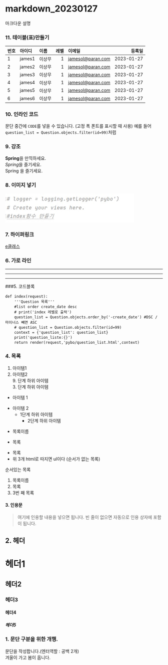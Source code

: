 # markdown_20230127
마크다운 설명

### 11. 테이블(표)만들기 
|번호|아이디|이름|레벨|이메일|등록일|
|:---------|:---------|:---------------|--------------:|:----------------|---------:|
|1         |james1     |이상무          |1              |jamesol@paran.com|2023-01-27
|2         |james2     |이상무          |1              |jamesol@paran.com|2023-01-27
|3         |james3     |이상무          |1              |jamesol@paran.com|2023-01-27
|4         |james4     |이상무          |1              |jamesol@paran.com|2023-01-27
|5         |james5     |이상무          |1              |jamesol@paran.com|2023-01-27
|6         |james6     |이상무          |1              |jamesol@paran.com|2023-01-27

### 10. 인라인 코드
문단 중간에 `CODE`를 넣을 수 있습니다.  (고정 폭 폰트를 표시할 때 사용) 
예를 들어 `question_list = Question.objects.filter(id=99)`처럼 

### 9. 강조
**Spring**을 만끽하세요.  
*Spring*을 즐기세요.  
Spring 을 즐기세요.

### 8. 이미지 넣기
![파이참 스크린샷](https://github.com/MOONHYUNHEE/markdown_20230127/blob/main/doc/%EC%BA%A1%EC%B2%981.jpg "파이참 스크린샷 화면")

### 7. 하이퍼링크 
[e클래스](https://cafe.daum.net/pcwk "e클래스의 cafe입니다.")

### 6. 가로 라인
---
***
------
###5. 코드블록 
```
def index(request):
    '''Question 목록'''
    #list order create_date desc
    # print('index 레벨로 출력')
    question_list = Question.objects.order_by('-create_date') #DSC / 마이너스 빼면 ASC
    # question_list = Question.objects.filter(id=99)
    context = {'question_list': question_list}
    print('question_liste:{}')
    return render(request,'pybo/question_list.html',context)
```


### 4. 목록  
1. 아이템1  
2. 아이템2  
   9. 단계 하위 아이템   
     3. 단계 하위 아이템  
- 아이템 1  
+ 아이템 2  
  - 1단계 하위 아이템 
    * 2단계 하위 아이템 
* 목록이름  
- 목록 
+ 목록
+ 위 3개 html로 따지면 ul이다 (순서가 없는 목록) 

순서있는 목록  
1. 목록이름
2. 목록
3. 3번 째 목록 

#### 3. 인용문 
> 여기에 인용할 내용을 넣으면 됩니다. 
> 빈 줄이 없으면 자동으로 인용 상자에 포함이 됩니다. 

## 2. 헤더 
# 헤더1
## 헤더2
### 헤더3
#### 헤더4
##### 헤더5


### 1. 문단 구분을 위한 개행.
문단을 작성합니다.(엔터역할 : 공백 2개)    
겨울이 가고 봄이 옵니다. 
